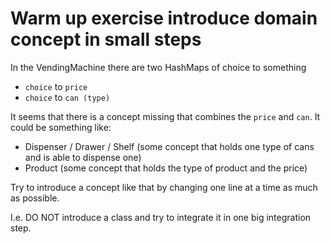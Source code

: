 # Warm up exercise introduce domain concept in small steps

In the VendingMachine there are two HashMaps of choice to something

* `choice` to `price`
* `choice` to `can (type)`

It seems that there is a concept missing that combines the `price` and `can`. It could be something like:

* Dispenser / Drawer / Shelf (some concept that holds one type of cans and is able to dispense one)
* Product (some concept that holds the type of product and the price)

Try to introduce a concept like that by changing one line at a time as much as possible.

I.e. DO NOT introduce a class and try to integrate it in one big integration step.
